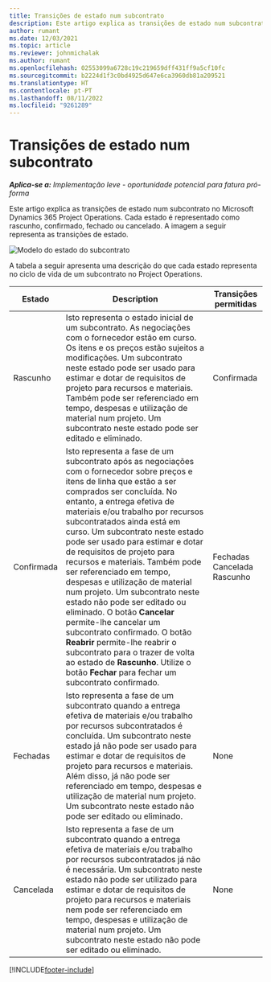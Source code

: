 ```yaml
---
title: Transições de estado num subcontrato
description: Este artigo explica as transições de estado num subcontrato no Microsoft Dynamics 365 Project Operations à medida que o subcontrato é criado, executado e fechado.
author: rumant
ms.date: 12/03/2021
ms.topic: article
ms.reviewer: johnmichalak
ms.author: rumant
ms.openlocfilehash: 02553099a6728c19c219659dff431ff9a5cf10fc
ms.sourcegitcommit: b2224d1f3c0bd4925d647e6ca3960db81a209521
ms.translationtype: HT
ms.contentlocale: pt-PT
ms.lasthandoff: 08/11/2022
ms.locfileid: "9261289"
---
```

# <a name="state-transitions-on-a-subcontract"></a>Transições de estado num subcontrato 

_**Aplica-se a:** Implementação leve - oportunidade potencial para fatura pró-forma_

Este artigo explica as transições de estado num subcontrato no Microsoft Dynamics 365 Project Operations. Cada estado é representado como rascunho, confirmado, fechado ou cancelado. A imagem a seguir representa as transições de estado.

![Modelo do estado do subcontrato](../media/SubconStates.png)  

A tabela a seguir apresenta uma descrição do que cada estado representa no ciclo de vida de um subcontrato no Project Operations.

| Estado | Description | Transições permitidas |
| --- | --- | --- |
| Rascunho | Isto representa o estado inicial de um subcontrato. As negociações com o fornecedor estão em curso. Os itens e os preços estão sujeitos a modificações. Um subcontrato neste estado pode ser usado para estimar e dotar de requisitos de projeto para recursos e materiais. Também pode ser referenciado em tempo, despesas e utilização de material num projeto. Um subcontrato neste estado pode ser editado e eliminado. | Confirmada |
| Confirmada | Isto representa a fase de um subcontrato após as negociações com o fornecedor sobre preços e itens de linha que estão a ser comprados ser concluída. No entanto, a entrega efetiva de materiais e/ou trabalho por recursos subcontratados ainda está em curso. Um subcontrato neste estado pode ser usado para estimar e dotar de requisitos de projeto para recursos e materiais. Também pode ser referenciado em tempo, despesas e utilização de material num projeto. Um subcontrato neste estado não pode ser editado ou eliminado. O botão **Cancelar** permite-lhe cancelar um subcontrato confirmado. O botão **Reabrir** permite-lhe reabrir o subcontrato para o trazer de volta ao estado de **Rascunho**. Utilize o botão **Fechar** para fechar um subcontrato confirmado. | Fechadas <br> Cancelada <br> Rascunho |
| Fechadas | Isto representa a fase de um subcontrato quando a entrega efetiva de materiais e/ou trabalho por recursos subcontratados é concluída. Um subcontrato neste estado já não pode ser usado para estimar e dotar de requisitos de projeto para recursos e materiais. Além disso, já não pode ser referenciado em tempo, despesas e utilização de material num projeto. Um subcontrato neste estado não pode ser editado ou eliminado. | None |
| Cancelada | Isto representa a fase de um subcontrato quando a entrega efetiva de materiais e/ou trabalho por recursos subcontratados já não é necessária. Um subcontrato neste estado não pode ser utilizado para estimar e dotar de requisitos de projeto para recursos e materiais nem pode ser referenciado em tempo, despesas e utilização de material num projeto. Um subcontrato neste estado não pode ser editado ou eliminado. | None |


[!INCLUDE[footer-include](../../includes/footer-banner.md)]
